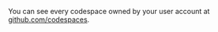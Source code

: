 You can see every codespace owned by your user account at [github.com/codespaces](https://github.com/codespaces).